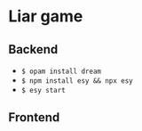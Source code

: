 # Liar game

## Backend

- `$ opam install dream`
- `$ npm install esy && npx esy`
- `$ esy start`

## Frontend
